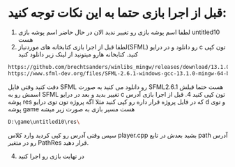 # قبل از اجرا بازی حتما به این نکات توجه کنید:

1. لطفا اسم پوشه بازی رو تغییر ندید الان در حال حاضر اسم پوشه بازی untitled10 هست
2. لطفا قبل از اجرا بازی کتابخانه های موردنیاز(SFML) رو دانلود و در درایو c تون کپی کنید. کتابخانه هارو میتونید از لینک زیر دانلود کنید
 ```bash
https://github.com/brechtsanders/winlibs_mingw/releases/download/13.1.0-16.0.5-11.0.0-msvcrt-r5/winlibs-x86_64-posix-seh-gcc-13.1.0-mingw-w64msvcrt-11.0.0-r5.7z
https://www.sfml-dev.org/files/SFML-2.6.1-windows-gcc-13.1.0-mingw-64-bit.zip
```
دقت کنید وقتی فایل SFML رو دانلود می کنید به صورت SFML2.6.1 هست حتما قبلش اسمش رو به SFML تغییر بدید و بعد در درایو c تون کپی کنید
4. قبل از اجرا بازی آدرس پوشه res که در فایل پروژه قرار داره رو کپی کنید مثلا اگه پروژه تون توی درایو d و توی پوشه game هست مسیر بازی به صورت زیر میشه
```bash
D:\game\untitled10\res\
```
سپس وقتی آدرس رو کپی کردید وارد کلاس player.cpp بشید بعدش در تابع path آدرس رو در متغیر PathRes قرار دهید.

4. در نهایت بازی رو اجرا کنید
